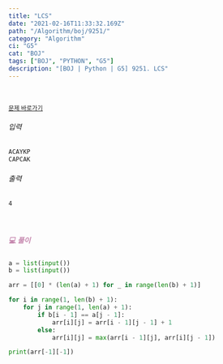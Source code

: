 ```yaml
---
title: "LCS"
date: "2021-02-16T11:33:32.169Z"
path: "/Algorithm/boj/9251/"
category: "Algorithm"
ci: "G5"
cat: "BOJ"
tags: ["BOJ", "PYTHON", "G5"]
description: "[BOJ | Python | G5] 9251. LCS"
---
```


<br />

<a href="https://www.acmicpc.net/problem/9251"><small>문제 바로가기</small></a>

###### 입력

```sh
ACAYKP
CAPCAK
```

###### 출력

```sh
4
```

<br />

##### <h5 style="color:#C587AE;">💻 풀이</h5>

```python
a = list(input())
b = list(input())

arr = [[0] * (len(a) + 1) for _ in range(len(b) + 1)]

for i in range(1, len(b) + 1):
    for j in range(1, len(a) + 1):
        if b[i - 1] == a[j - 1]:
            arr[i][j] = arr[i - 1][j - 1] + 1
        else:
            arr[i][j] = max(arr[i - 1][j], arr[i][j - 1])

print(arr[-1][-1])
```


